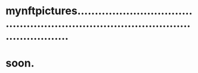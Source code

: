 # mynftpictures........................................................................................................
# soon.
